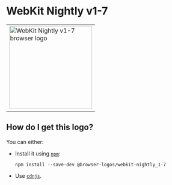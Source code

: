 # WebKit Nightly v1-7

<table>
    <tr height=230>
        <td>
            <a href="https://github.com/alrra/browser-logos/tree/9336ea2d655e03f4d40502cfafdbb10ad6fd3f15/src/archive/webkit-nightly_1-7">
                <img width=220 src="https://raw.githubusercontent.com/alrra/browser-logos/9336ea2d655e03f4d40502cfafdbb10ad6fd3f15/src/archive/webkit-nightly_1-7/webkit-nightly_1-7_512x512.png" alt="WebKit Nightly v1-7 browser logo">
            </a>
        </td>
    </tr>
</table>

## How do I get this logo?

You can either:

* Install it using [`npm`][npm]:

  `npm install --save-dev @browser-logos/webkit-nightly_1-7`

* Use [`cdnjs`][cdnjs].

<!-- Link labels: -->

[cdnjs]: https://cdnjs.com/libraries/browser-logos
[npm]: https://www.npmjs.com/
